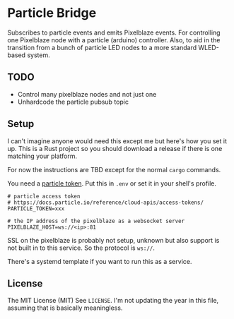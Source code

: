 # Particle Bridge

Subscribes to particle events and emits Pixelblaze events.  For controlling one Pixelblaze node with a particle (arduino) controller.  Also, to aid in the transition from a bunch of particle LED nodes to a more standard WLED-based system.


## TODO

- Control many pixelblaze nodes and not just one
- Unhardcode the particle pubsub topic


## Setup

I can't imagine anyone would need this except me but here's how you set it up.  This is a Rust project so you should download a release if there is one matching your platform.

For now the instructions are TBD except for the normal `cargo` commands.

You need a [particle token](https://docs.particle.io/reference/cloud-apis/access-tokens/).  Put this in `.env` or set it in your shell's profile.

```
# particle access token
# https://docs.particle.io/reference/cloud-apis/access-tokens/
PARTICLE_TOKEN=xxx

# the IP address of the pixelblaze as a websocket server
PIXELBLAZE_HOST=ws://<ip>:81
```

SSL on the pixelblaze is probably not setup, unknown but also support is not built in to this service.  So the protocol is `ws://`.

There's a systemd template if you want to run this as a service.


## License

The MIT License (MIT)
See `LICENSE`.  I'm not updating the year in this file, assuming that is basically meaningless.

